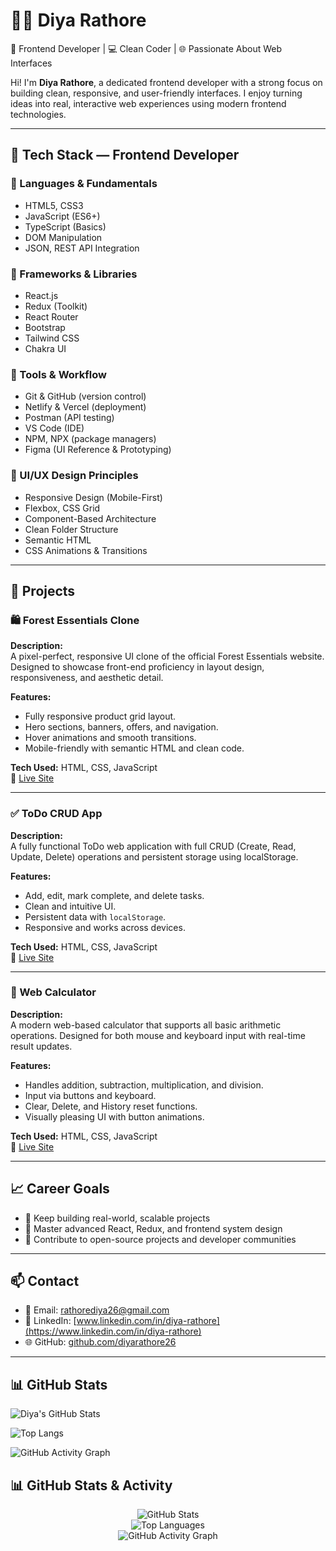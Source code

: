 # 👩‍💻 Diya Rathore

🎯 Frontend Developer | 💻 Clean Coder | 🌐 Passionate About Web Interfaces

Hi! I'm **Diya Rathore**, a dedicated frontend developer with a strong focus on building clean, responsive, and user-friendly interfaces. I enjoy turning ideas into real, interactive web experiences using modern frontend technologies.

---

## 💼 Tech Stack — Frontend Developer

### 🔹 Languages & Fundamentals
- HTML5, CSS3
- JavaScript (ES6+)
- TypeScript (Basics)
- DOM Manipulation
- JSON, REST API Integration

### 🔹 Frameworks & Libraries
- React.js
- Redux (Toolkit)
- React Router
- Bootstrap
- Tailwind CSS
- Chakra UI

### 🔹 Tools & Workflow
- Git & GitHub (version control)
- Netlify & Vercel (deployment)
- Postman (API testing)
- VS Code (IDE)
- NPM, NPX (package managers)
- Figma (UI Reference & Prototyping)

### 🔹 UI/UX Design Principles
- Responsive Design (Mobile-First)
- Flexbox, CSS Grid
- Component-Based Architecture
- Clean Folder Structure
- Semantic HTML
- CSS Animations & Transitions

---

## 🚀 Projects

### 🛍️ Forest Essentials Clone
**Description:**  
A pixel-perfect, responsive UI clone of the official Forest Essentials website. Designed to showcase front-end proficiency in layout design, responsiveness, and aesthetic detail.

**Features:**
- Fully responsive product grid layout.
- Hero sections, banners, offers, and navigation.
- Hover animations and smooth transitions.
- Mobile-friendly with semantic HTML and clean code.

**Tech Used:** HTML, CSS, JavaScript  
🔗 [Live Site](https://forest-essential.netlify.app/)

---

### ✅ ToDo CRUD App
**Description:**  
A fully functional ToDo web application with full CRUD (Create, Read, Update, Delete) operations and persistent storage using localStorage.

**Features:**
- Add, edit, mark complete, and delete tasks.
- Clean and intuitive UI.
- Persistent data with `localStorage`.
- Responsive and works across devices.

**Tech Used:** HTML, CSS, JavaScript  
🔗 [Live Site](https://todo-app-crud-application.netlify.app/)

---

### 🧮 Web Calculator
**Description:**  
A modern web-based calculator that supports all basic arithmetic operations. Designed for both mouse and keyboard input with real-time result updates.

**Features:**
- Handles addition, subtraction, multiplication, and division.
- Input via buttons and keyboard.
- Clear, Delete, and History reset functions.
- Visually pleasing UI with button animations.

**Tech Used:** HTML, CSS, JavaScript  
🔗 [Live Site](https://web-calculator-1.netlify.app/)

---

## 📈 Career Goals

- 📌 Keep building real-world, scalable projects
- 📌 Master advanced React, Redux, and frontend system design
- 📌 Contribute to open-source projects and developer communities

---

## 📫 Contact

- 📧 Email: [rathorediya26@gmail.com](mailto:rathorediya26@gmail.com)
- 💼 LinkedIn: [www.linkedin.com/in/diya-rathore](https://www.linkedin.com/in/diya-rathore)
- 🌐 GitHub: [github.com/diyarathore26](https://github.com/diyarathore26)

---

## 📊 GitHub Stats

![Diya's GitHub Stats](https://github-readme-stats.vercel.app/api?username=diyarathore26&show_icons=true&theme=dark)

![Top Langs](https://github-readme-stats.vercel.app/api/top-langs/?username=diyarathore26&layout=compact&theme=dark)

![GitHub Activity Graph](https://github-readme-activity-graph.cyclic.app/graph?username=diyarathore26&theme=github-compact)

## 📊 GitHub Stats & Activity

<p align="center">
  <img src="https://github-readme-stats.vercel.app/api?username=diyarathore26&show_icons=true&theme=dark" alt="GitHub Stats" />
  <br />
  <img src="https://github-readme-stats.vercel.app/api/top-langs/?username=diyarathore26&layout=compact&theme=dark" alt="Top Languages" />
  <br />
  <img src="https://github-readme-activity-graph.cyclic.app/graph?username=diyarathore26&theme=github-compact" alt="GitHub Activity Graph" />
</p>


<!--
**diyarathore26/diyarathore26** is a ✨ _special_ ✨ repository because its `README.md` (this file) appears on your GitHub profile.

Here are some ideas to get you started:

- 🔭 I’m currently working on ...
- 🌱 I’m currently learning ...
- 👯 I’m looking to collaborate on ...
- 🤔 I’m looking for help with ...
- 💬 Ask me about ...
- 📫 How to reach me: ...
- 😄 Pronouns: ...
- ⚡ Fun fact: ...
-->
